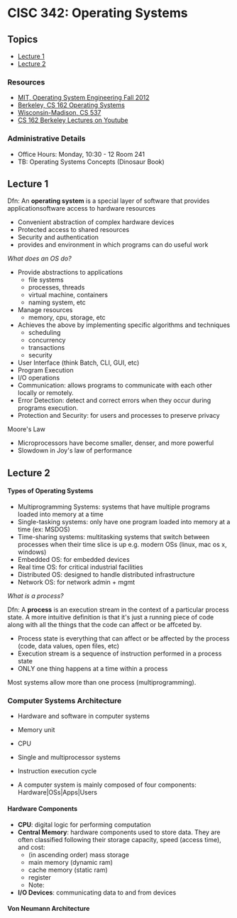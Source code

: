 <style>
h1 a {display: none;}
.container-lg {min-width: 200px; max-width:880px; padding:45px;}
</style>

# CISC 342: Operating Systems

## Topics 
- [Lecture 1](#lecture-1)
- [Lecture 2](#lecture-2)

### Resources
- [MIT, Operating System Engineering Fall 2012]()
- [Berkeley, CS 162 Operating Systems]()
- [Wisconsin-Madison, CS 537]()
-  [CS 162 Berkeley Lectures on Youtube]()

### Administrative Details
- Office Hours: Monday, 10:30 - 12 Room 241
- TB: Operating Systems Concepts (Dinosaur Book) 




## Lecture 1
Dfn: An **operating system** is a special layer of software that provides applicationsoftware access to hardware resources 
- Convenient abstraction of complex hardware devices
- Protected access to shared resources
- Security and authentication
- provides and environment in which programs can do useful work

_What does an OS do?_
- Provide abstractions to applications
	- file systems
	- processes, threads
	- virtual machine, containers
	- naming system, etc
- Manage resources
	- memory, cpu, storage, etc
- Achieves the above by implementing specific algorithms and techniques
	- scheduling
	- concurrency
	- transactions
	- security
- User Interface (think Batch, CLI, GUI, etc)
- Program Execution
- I/O operations
- Communication: allows programs to communicate with each other locally or remotely.
- Error Detection: detect and correct errors when they occur during programs execution.
- Protection and Security: for users and processes to preserve privacy

Moore's Law
- Microprocessors have become smaller, denser, and more powerful
- Slowdown in Joy's law of performance


## Lecture 2 

#### Types of Operating Systems

- Multiprogramming Systems: systems that have multiple programs loaded into memory at a time
- Single-tasking systems: only have one program loaded into memory at a time (ex: MSDOS)
- Time-sharing systems: multitasking systems that switch between processes when their time slice is up e.g. modern OSs (linux, mac os x, windows)
- Embedded OS: for embedded devices 
- Real time OS: for critical industrial facilities 
- Distributed OS: designed to handle distributed infrastructure
- Network OS: for network admin + mgmt

_What is a process?_

Dfn: A **process** is an execution stream in the context of a particular process state. A more intuitive definition is that it's just a running piece of code along with all the things that the code can affect or be affceted by.
- Process state is everything that can affect or be affected by the process (code, data values, open files, etc)
- Execution stream is a sequence of instruction performed in a process state
- ONLY one thing happens at a time within a process

Most systems allow more than one process (multiprogramming).

### Computer Systems Architecture
- Hardware and software in computer systems
- Memory unit
- CPU
- Single and multiprocessor systems
- Instruction execution cycle

- A computer system is mainly composed of four components: Hardware|OSs|Apps|Users

#### Hardware Components
- **CPU**: digital logic for performing computation 
- **Central Memory**: hardware components used to store data. They are often classified following their storage capacity, speed (access time), and cost:
	- (in ascending order) mass storage
	- main memory (dynamic ram) 
	- cache memory (static ram) 
	- register
	- Note: 
- **I/O Devices**: communicating data to and from devices

#### Von Neumann Architecture
 
